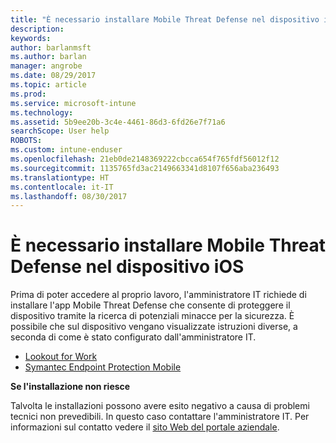 ```yaml
---
title: "È necessario installare Mobile Threat Defense nel dispositivo iOS | Microsoft Docs"
description: 
keywords: 
author: barlanmsft
ms.author: barlan
manager: angrobe
ms.date: 08/29/2017
ms.topic: article
ms.prod: 
ms.service: microsoft-intune
ms.technology: 
ms.assetid: 5b9ee20b-3c4e-4461-86d3-6fd26e7f71a6
searchScope: User help
ROBOTS: 
ms.custom: intune-enduser
ms.openlocfilehash: 21eb0de2148369222cbcca654f765fdf56012f12
ms.sourcegitcommit: 1135765fd3ac2149663341d8107f656aba236493
ms.translationtype: HT
ms.contentlocale: it-IT
ms.lasthandoff: 08/30/2017
---
```

# <a name="you-need-to-install-mobile-threat-defense-on-your-ios-device"></a>È necessario installare Mobile Threat Defense nel dispositivo iOS

Prima di poter accedere al proprio lavoro, l'amministratore IT richiede di installare l'app Mobile Threat Defense che consente di proteggere il dispositivo tramite la ricerca di potenziali minacce per la sicurezza. È possibile che sul dispositivo vengano visualizzate istruzioni diverse, a seconda di come è stato configurato dall'amministratore IT.

* [Lookout for Work](you-are-prompted-to-install-lookout-for-work-ios.md)
* [Symantec Endpoint Protection Mobile](you-are-prompted-to-install-skycure-ios.md)

**Se l'installazione non riesce**

Talvolta le installazioni possono avere esito negativo a causa di problemi tecnici non prevedibili. In questo caso contattare l'amministratore IT. Per informazioni sul contatto vedere il [sito Web del portale aziendale](http://portal.manage.microsoft.com).
